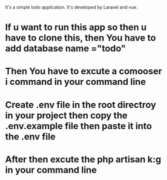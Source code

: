 It's a simple todo application. It's developed by Laravel and vue.
# If u want to run this app so then u have to clone this, then You have to add database name ="todo" 
# Then You have to excute a comooser i command in your command line
# Create .env file in the root directroy in your project then copy the  .env.example file then paste it into the .env file 
# After then excute the php artisan k:g in your command line
